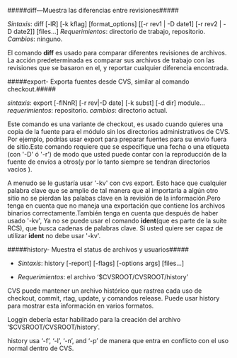 #####diff—Muestra las diferencias entre revisiones#####

*Sintaxis*: diff [-lR] [-k kflag] [format_options] [[-r rev1 | -D date1] [-r rev2 | -D date2]] [files…]
*Requerimientos*: directorio de trabajo, repositorio.
*Cambios*: ninguno.

El comando **diff** es usado para comparar diferentes revisiones de archivos. La acción predeterminada es comparar sus archivos de trabajo con las revisiones que se basaron en el, y reportar cualquier diferencia encontrada.

#####export- Exporta fuentes desde CVS, similar al comando checkout.#####

*sintaxis*: export [-flNnR] [-r rev|-D date] [-k subst] [-d dir] module…
*requerimientos*: repositorio.
*cambios*: directorio actual.

Este comando es una variante de checkout, es usado cuando quieres una copia de la fuente para el módulo sin los directorios administrativos de CVS. Por ejemplo, podrías usar export para preparar fuentes para su envio fuera de sitio.Este comando requiere que se especifique una fecha o una etiqueta (con '-D' ó '-r') de modo que usted puede contar con la reproducción de la fuente de envíos a otros(y por lo tanto siempre se tendran directorios vacios ).

A menudo se le gustaría usar '-kv' con cvs export. Esto hace que cualquier palabra clave que se amplie de tal manera que al importarla a algún otro sitio no se pierdan las palabas clave en la revisión de la información.Pero tenga en cuenta que no maneja una exportación que contiene los archivos binarios correctamente.También tenga en cuenta que después de haber usado '-kv', Ya no se puede usar el comando **ident**(que es parte de la suite RCS), que busca cadenas de palabras clave. Si usted quiere ser capaz de utilizar **ident** no debe usar '-kv'.

#####history- Muestra el status de archivos y usuarios#####

- *Sintaxis*: history [-report] [-flags] [-options args] [files…]


- *Requerimientos*: el archivo ‘$CVSROOT/CVSROOT/history’

CVS puede mantener un archivo histórico que rastrea cada uso de checkout, commit, rtag, update, y comandos release. Puede usar history para mostrar esta información en varios formatos.

Loggin debería estar habilitado para la creación del archivo ‘$CVSROOT/CVSROOT/history’.

history usa ‘-f’, ‘-l’, ‘-n’, and ‘-p’ de manera que entra en conflicto con el uso normal dentro de CVS.















